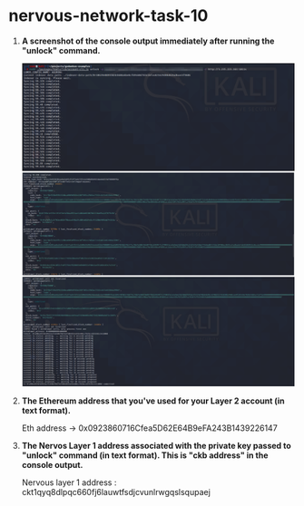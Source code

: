 # nervous-network-task-10

1) <b>A screenshot of the console output immediately after running the "unlock" command.</b>
    
    <img src="https://github.com/TanishqDsharma/nervous-network-task-10/blob/main/task.png">
    
    
    <img src="https://github.com/TanishqDsharma/nervous-network-task-10/blob/main/task10.2.png">
    
    
    <img src="https://github.com/TanishqDsharma/nervous-network-task-10/blob/main/task10.1.png">
      

2) <b>The Ethereum address that you've used for your Layer 2 account (in text format).</b>
      
      Eth address -> 0x0923860716Cfea5D62E64B9eFA243B1439226147

3) <b>The Nervos Layer 1 address associated with the private key passed to "unlock" command (in text format). This is "ckb address" in the console output.</b>
      
      Nervous layer 1 address : ckt1qyq8dlpqc660fj6lauwtfsdjcvunlrwgqslsqupaej 
     
